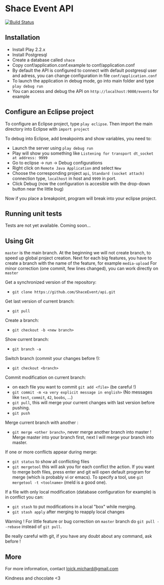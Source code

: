 Shace Event API
=====================================
[![Build Status](https://travis-ci.org/ShaceEvent/api.png)](https://travis-ci.org/ShaceEvent/api)

Installation
-----------------------------------

- Install Play 2.2.x
- Install Postgresql
- Create a database called `shace`
- Copy conf/application.conf.example to conf/application.conf
- By default the API is configured to connect with default postgresql user and adress, you can change configuration in file `conf/application.conf`
- To launch the application in debug mode, go into main folder and type `play debug run`
- You can access and debug the API on `http://localhost:9000/events` for example

Configure an Eclipse project
-----------------------------------

To configure an Eclipse project, type `play eclipse`. Then import the main directory into Eclipse with `import project`

To debug into Eclipse, add breakpoints and show variables, you need to:
- Launch the server using `play debug run`
- Play will show you something like `Listening for transport dt_socket at address: 9999`
- Go to eclipse -> run -> Debug configurations
- Right click on `Remote Java Application` and select `New`
- Choose the corresponding project `api`, `Standard (socket attach)` connection type, `localhost` in host and `9999` in port.
- Click Debug (now the configuration is accesible with the drop-down button near the little bug)

Now if you place a breakpoint, program will break into your eclipse project.

Running unit tests
-----------------------------------

Tests are not yet available.
Coming soon...

Using Git
-----------------------------------

`master` is the main branch.
At the beginning we will not create branch, to speed up global project creation.
Next for each big features, you have to create a branch with the name of the feature, for example `media-upload`
For minor correction (one commit, few lines changed), you can work directly on `master`

Get a synchronized version of the repository:
- `git clone https://github.com/ShaceEvent/api.git`

Get last version of current branch:
- `git pull`

Create a branch:
- `git checkout -b <new branch>`

Show current branch:
- `git branch -a`

Switch branch (commit your changes before !):
- `git checkout <branch>`

Commit modification on current branch:
- on each file you want to commit `git add <file>` (be careful !)
- `git commit -m <a very explicit message in english>` (No messages like `test`, `commit`, `42`, `boobs`, ...)
- `git pull`, this will merge your current changes with last version before pushing.
- `git push`

Merge current branch with another :
- `git merge <other branch>`, never merge another branch into master ! Merge master into your branch first, next I will merge your branch into master.

If one or more conflicts appear during merge:
- `git status` to show all conflicting files
- `git mergetool` this will ask you for each conflict the action. If you want to merge both files, press enter and git will open default program for merge (which is probably vi or emacs). To specify a tool, use `git mergetool -t <toolname>` (meld is a good one).

If a file with only local modification (database configuration for example) is in conflict you can:
- `git stash` to put modifications in a local "box" while merging.
- `git stash apply` after merging to reapply local changes

Warning ! For little feature or bug correction on `master` branch do `git pull --rebase` instead of `git pull`.

Be really careful with git, if you have any doubt about any command, ask before !

More
-----------------------------------

For more information, contact loick.michard@gmail.com

Kindness and chocolate <3
